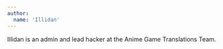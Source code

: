 ```yaml
---
author:
  name: 'Illidan'
---
```


Illidan is an admin and lead hacker at the Anime Game Translations Team.